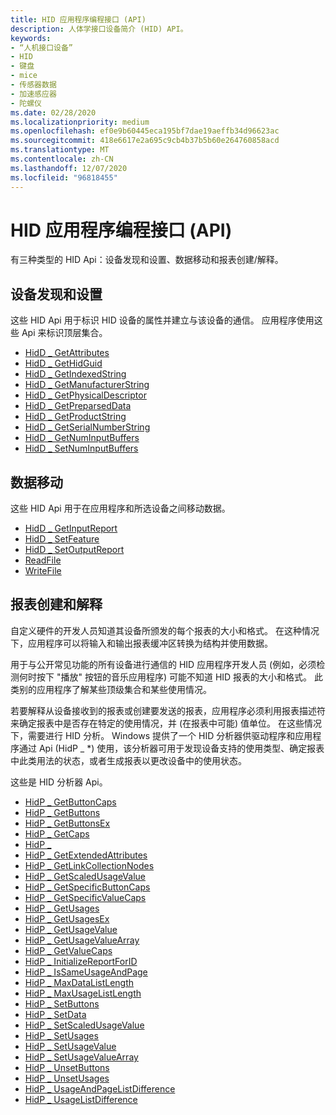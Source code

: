 ```yaml
---
title: HID 应用程序编程接口 (API)
description: 人体学接口设备简介 (HID) API。
keywords:
- “人机接口设备”
- HID
- 键盘
- mice
- 传感器数据
- 加速感应器
- 陀螺仪
ms.date: 02/28/2020
ms.localizationpriority: medium
ms.openlocfilehash: ef0e9b60445eca195bf7dae19aeffb34d96623ac
ms.sourcegitcommit: 418e6617e2a695c9cb4b37b5b60e264760858acd
ms.translationtype: MT
ms.contentlocale: zh-CN
ms.lasthandoff: 12/07/2020
ms.locfileid: "96818455"
---
```

# <a name="hid-application-programming-interface-api"></a>HID 应用程序编程接口 (API)

有三种类型的 HID Api：设备发现和设置、数据移动和报表创建/解释。

## <a name="device-discovery-and-setup"></a>设备发现和设置

这些 HID Api 用于标识 HID 设备的属性并建立与该设备的通信。 应用程序使用这些 Api 来标识顶层集合。

- [HidD \_ GetAttributes](/windows-hardware/drivers/ddi/hidsdi/nf-hidsdi-hidd_getattributes)
- [HidD \_ GetHidGuid](/windows-hardware/drivers/ddi/hidsdi/nf-hidsdi-hidd_gethidguid)
- [HidD \_ GetIndexedString](/windows-hardware/drivers/ddi/hidsdi/nf-hidsdi-hidd_getindexedstring)
- [HidD \_ GetManufacturerString](/windows-hardware/drivers/ddi/hidsdi/nf-hidsdi-hidd_getmanufacturerstring)
- [HidD \_ GetPhysicalDescriptor](/windows-hardware/drivers/ddi/hidsdi/nf-hidsdi-hidd_getphysicaldescriptor)
- [HidD \_ GetPreparsedData](/windows-hardware/drivers/ddi/hidsdi/nf-hidsdi-hidd_getpreparseddata)
- [HidD \_ GetProductString](/windows-hardware/drivers/ddi/hidsdi/nf-hidsdi-hidd_getproductstring)
- [HidD \_ GetSerialNumberString](/windows-hardware/drivers/ddi/hidsdi/nf-hidsdi-hidd_getserialnumberstring)
- [HidD \_ GetNumInputBuffers](/windows-hardware/drivers/ddi/hidsdi/nf-hidsdi-hidd_getnuminputbuffers)
- [HidD \_ SetNumInputBuffers](/windows-hardware/drivers/ddi/hidsdi/nf-hidsdi-hidd_setnuminputbuffers)

## <a name="data-movement"></a>数据移动

这些 HID Api 用于在应用程序和所选设备之间移动数据。

- [HidD \_ GetInputReport](/windows-hardware/drivers/ddi/hidsdi/nf-hidsdi-hidd_getinputreport)
- [HidD \_ SetFeature](/windows-hardware/drivers/ddi/hidsdi/nf-hidsdi-hidd_setfeature)
- [HidD \_ SetOutputReport](/windows-hardware/drivers/ddi/hidsdi/nf-hidsdi-hidd_setoutputreport)
- [ReadFile](/windows/win32/api/fileapi/nf-fileapi-readfile)
- [WriteFile](/windows/win32/api/fileapi/nf-fileapi-writefile)

## <a name="report-creation-and-interpretation"></a>报表创建和解释

自定义硬件的开发人员知道其设备所颁发的每个报表的大小和格式。 在这种情况下，应用程序可以将输入和输出报表缓冲区转换为结构并使用数据。

用于与公开常见功能的所有设备进行通信的 HID 应用程序开发人员 (例如，必须检测何时按下 "播放" 按钮的音乐应用程序) 可能不知道 HID 报表的大小和格式。 此类别的应用程序了解某些顶级集合和某些使用情况。

若要解释从设备接收到的报表或创建要发送的报表，应用程序必须利用报表描述符来确定报表中是否存在特定的使用情况，并 (在报表中可能) 值单位。 在这些情况下，需要进行 HID 分析。 Windows 提供了一个 HID 分析器供驱动程序和应用程序通过 Api (HidP \_ \*) 使用，该分析器可用于发现设备支持的使用类型、确定报表中此类用法的状态，或者生成报表以更改设备中的使用状态。

这些是 HID 分析器 Api。

- [HidP \_ GetButtonCaps](/windows-hardware/drivers/ddi/hidpi/nf-hidpi-hidp_getbuttoncaps)
- [HidP \_ GetButtons](./hdpi-h-macros.md)
- [HidP \_ GetButtonsEx](./hdpi-h-macros.md)
- [HidP \_ GetCaps](/windows-hardware/drivers/ddi/hidpi/nf-hidpi-hidp_getcaps)
- [HidP \_](/windows-hardware/drivers/ddi/hidpi/nf-hidpi-hidp_getdata)
- [HidP \_ GetExtendedAttributes](/windows-hardware/drivers/ddi/hidpi/nf-hidpi-hidp_getextendedattributes)
- [HidP \_ GetLinkCollectionNodes](/windows-hardware/drivers/ddi/hidpi/nf-hidpi-hidp_getlinkcollectionnodes)
- [HidP \_ GetScaledUsageValue](/windows-hardware/drivers/ddi/hidpi/nf-hidpi-hidp_getscaledusagevalue)
- [HidP \_ GetSpecificButtonCaps](/windows-hardware/drivers/ddi/hidpi/nf-hidpi-hidp_getspecificbuttoncaps)
- [HidP \_ GetSpecificValueCaps](/windows-hardware/drivers/ddi/hidpi/nf-hidpi-hidp_getspecificvaluecaps)
- [HidP \_ GetUsages](/windows-hardware/drivers/ddi/hidpi/nf-hidpi-hidp_getusages)
- [HidP \_ GetUsagesEx](/windows-hardware/drivers/ddi/hidpi/nf-hidpi-hidp_getusagesex)
- [HidP \_ GetUsageValue](/windows-hardware/drivers/ddi/hidpi/nf-hidpi-hidp_getusagevalue)
- [HidP \_ GetUsageValueArray](/windows-hardware/drivers/ddi/hidpi/nf-hidpi-hidp_getusagevaluearray)
- [HidP \_ GetValueCaps](/windows-hardware/drivers/ddi/hidpi/nf-hidpi-hidp_getvaluecaps)
- [HidP \_ InitializeReportForID](/windows-hardware/drivers/ddi/hidpi/nf-hidpi-hidp_initializereportforid)
- [HidP \_ IsSameUsageAndPage](/windows-hardware/drivers/ddi/hidpi/ns-hidpi-_usage_and_page)
- [HidP \_ MaxDataListLength](/windows-hardware/drivers/ddi/hidpi/nf-hidpi-hidp_maxdatalistlength)
- [HidP \_ MaxUsageListLength](/windows-hardware/drivers/ddi/hidpi/nf-hidpi-hidp_maxusagelistlength)
- [HidP \_ SetButtons](./hdpi-h-macros.md)
- [HidP \_ SetData](/windows-hardware/drivers/ddi/hidpi/nf-hidpi-hidp_setdata)
- [HidP \_ SetScaledUsageValue](/windows-hardware/drivers/ddi/hidpi/nf-hidpi-hidp_setscaledusagevalue)
- [HidP \_ SetUsages](/windows-hardware/drivers/ddi/hidpi/nf-hidpi-hidp_setusages)
- [HidP \_ SetUsageValue](/windows-hardware/drivers/ddi/hidpi/nf-hidpi-hidp_setusagevalue)
- [HidP \_ SetUsageValueArray](/windows-hardware/drivers/ddi/hidpi/nf-hidpi-hidp_setusagevaluearray)
- [HidP \_ UnsetButtons](./hdpi-h-macros.md)
- [HidP \_ UnsetUsages](/windows-hardware/drivers/ddi/hidpi/nf-hidpi-hidp_unsetusages)
- [HidP \_ UsageAndPageListDifference](/previous-versions/windows/hardware/drivers/ff539824(v=vs.85))
- [HidP \_ UsageListDifference](/windows-hardware/drivers/ddi/hidpi/nf-hidpi-hidp_usagelistdifference)
